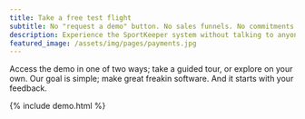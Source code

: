 ```yaml
---
title: Take a free test flight
subtitle: No "request a demo" button. No sales funnels. No commitments.
description: Experience the SportKeeper system without talking to anyone or committing to speak to a "sales" guy.
featured_image: /assets/img/pages/payments.jpg
---
```

Access the demo in one of two ways; take a guided tour, or explore on your own. Our goal is simple; make great freakin software. And it starts with your feedback. 

{% include demo.html %}

